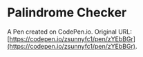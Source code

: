# Palindrome Checker

A Pen created on CodePen.io. Original URL: [https://codepen.io/zsunnyfc1/pen/zYEbBGr](https://codepen.io/zsunnyfc1/pen/zYEbBGr).


